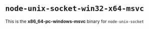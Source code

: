 # `node-unix-socket-win32-x64-msvc`

This is the **x86_64-pc-windows-msvc** binary for `node-unix-socket`
